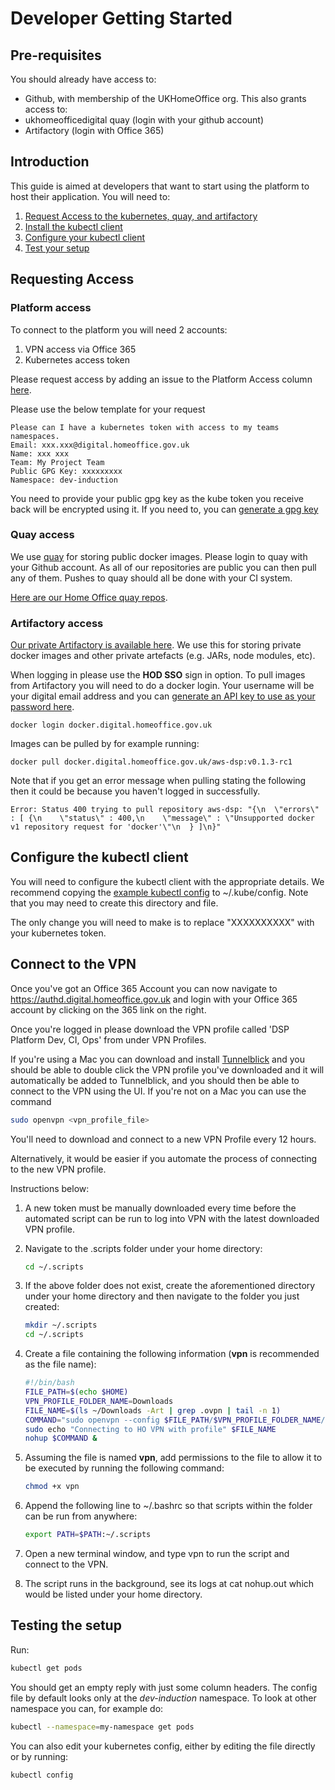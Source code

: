 # Developer Getting Started

## Pre-requisites
You should already have access to:

* Github, with membership of the UKHomeOffice org. This also grants access to:
* ukhomeofficedigital quay (login with your github account)
* Artifactory (login with Office 365)

## Introduction
This guide is aimed at developers that want to start using the platform to host their application.
You will need to:

1. [Request Access to the kubernetes, quay, and artifactory](#requesting-access)
2. [Install the kubectl client](https://coreos.com/kubernetes/docs/latest/configure-kubectl.html)
3. [Configure your kubectl client](#configure-the-kubectl-client)
4. [Test your setup](#testing-the-setup)

## Requesting Access

### Platform access
To connect to the platform you will need 2 accounts:

1. VPN access via Office 365
2. Kubernetes access token

Please request access by adding an issue to the Platform Access column [here](https://github.com/UKHomeOffice/hosting-platform-bau/issues).

Please use the below template for your request

```
Please can I have a kubernetes token with access to my teams namespaces.  
Email: xxx.xxx@digital.homeoffice.gov.uk  
Name: xxx xxx  
Team: My Project Team  
Public GPG Key: xxxxxxxxx
Namespace: dev-induction
```
You need to provide your public gpg key as the kube token you receive back will be encrypted using it.
If you need to, you can [generate a gpg key](https://help.github.com/articles/generating-a-new-gpg-key/)

### Quay access
We use [quay](https://www.quay.io) for storing public docker images. Please login to quay with your Github account.
As all of our repositories are public you can then pull any of them.
Pushes to quay should all be done with your CI system.

[Here are our Home Office quay repos](https://quay.io/organization/ukhomeofficedigital).

### Artifactory access
[Our private Artifactory is available here](https://artifactory.digital.homeoffice.gov.uk/artifactory/webapp/#/login).
We use this for storing private docker images and other private artefacts (e.g. JARs, node modules, etc).

When logging in please use the **HOD SSO** sign in option. To pull images from Artifactory you will need to do a docker login.
Your username will be your digital email address and you can
[generate an API key to use as your password here](https://artifactory.digital.homeoffice.gov.uk/artifactory/webapp/#/profile).

```
docker login docker.digital.homeoffice.gov.uk
```

Images can be pulled by for example running:

```
docker pull docker.digital.homeoffice.gov.uk/aws-dsp:v0.1.3-rc1
```

Note that if you get an error message when pulling stating the following then it could be because you haven't logged in successfully.

```
Error: Status 400 trying to pull repository aws-dsp: "{\n  \"errors\" : [ {\n    \"status\" : 400,\n    \"message\" : \"Unsupported docker v1 repository request for 'docker'\"\n  } ]\n}"
```

## Configure the kubectl client
You will need to configure the kubectl client with the appropriate details.
We recommend copying the [example kubectl config](resources/kubeconfig) to ~/.kube/config. Note that you may need to create this directory and file.

The only change you will need to make is to replace "XXXXXXXXXX" with your kubernetes token.

## Connect to the VPN
Once you've got an Office 365 Account you can now navigate to https://authd.digital.homeoffice.gov.uk and login with your Office 365 account by clicking on the 365 link on the right.

Once you're logged in please download the VPN profile called 'DSP Platform Dev, CI, Ops' from under VPN Profiles.

If you're using a Mac you can download and install [Tunnelblick](https://tunnelblick.net/) and you should be able to double click the VPN profile you've downloaded and it will automatically be added to Tunnelblick, and you should then be able to connect to the VPN using the UI.
If you're not on a Mac you can use the command
```bash
sudo openvpn <vpn_profile_file>
```
You'll need to download and connect to a new VPN Profile every 12 hours. 

Alternatively, it would be easier if you automate the process of connecting to the new VPN profile. 

Instructions below:

1. A new token must be manually downloaded every time before the automated script can be run to log into VPN with the latest downloaded VPN profile.

2. Navigate to the .scripts folder under your home directory:

   ```bash
   cd ~/.scripts
   ```
3. If the above folder does not exist, create the aforementioned directory under your home directory and then navigate to the folder you just created:

   ```bash
   mkdir ~/.scripts
   cd ~/.scripts
   ```

4. Create a file containing the following information (**vpn** is recommended as the file name):

   ```bash
   #!/bin/bash
   FILE_PATH=$(echo $HOME)
   VPN_PROFILE_FOLDER_NAME=Downloads
   FILE_NAME=$(ls ~/Downloads -Art | grep .ovpn | tail -n 1)
   COMMAND="sudo openvpn --config $FILE_PATH/$VPN_PROFILE_FOLDER_NAME/$FILE_NAME"
   sudo echo "Connecting to HO VPN with profile" $FILE_NAME
   nohup $COMMAND &
   ```

5. Assuming the file is named **vpn**, add permissions to the file to allow it to be executed by running the following command:

   ```bash
   chmod +x vpn
   ```

6. Append the following line to ~/.bashrc so that scripts within the folder can be run from anywhere:

   ```bash
   export PATH=$PATH:~/.scripts
   ```

7. Open a new terminal window, and type vpn to run the script and connect to the VPN.

8. The script runs in the background, see its logs at cat nohup.out which would be listed under your home directory.

## Testing the setup
Run:
```bash
kubectl get pods
```
You should get an empty reply with just some column headers. The config file by default looks only at the *dev-induction* namespace.
To look at other namespace you can, for example do:
```bash
kubectl --namespace=my-namespace get pods
```
You can also edit your kubernetes config, either by editing the file directly or by running:
```
kubectl config
```
